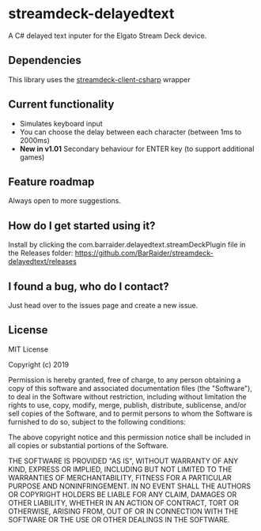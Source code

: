 # streamdeck-delayedtext
A C# delayed text inputer for the Elgato Stream Deck device.

## Dependencies
This library uses the [streamdeck-client-csharp](https://github.com/TyrenDe/streamdeck-client-csharp) wrapper

## Current functionality
- Simulates keyboard input
- You can choose the delay between each character (between 1ms to 2000ms)
- **New in v1.01** Secondary behaviour for ENTER key (to support additional games)

## Feature roadmap
Always open to more suggestions.

## How do I get started using it?
Install by clicking the com.barraider.delayedtext.streamDeckPlugin file in the Releases folder:
https://github.com/BarRaider/streamdeck-delayedtext/releases

## I found a bug, who do I contact?
Just head over to the issues page and create a new issue.

## License
MIT License

Copyright (c) 2019

Permission is hereby granted, free of charge, to any person obtaining a copy of this software and associated documentation files (the "Software"), to deal in the Software without restriction, including without limitation the rights to use, copy, modify, merge, publish, distribute, sublicense, and/or sell copies of the Software, and to permit persons to whom the Software is furnished to do so, subject to the following conditions:

The above copyright notice and this permission notice shall be included in all copies or substantial portions of the Software.

THE SOFTWARE IS PROVIDED "AS IS", WITHOUT WARRANTY OF ANY KIND, EXPRESS OR IMPLIED, INCLUDING BUT NOT LIMITED TO THE WARRANTIES OF MERCHANTABILITY, FITNESS FOR A PARTICULAR PURPOSE AND NONINFRINGEMENT. IN NO EVENT SHALL THE AUTHORS OR COPYRIGHT HOLDERS BE LIABLE FOR ANY CLAIM, DAMAGES OR OTHER LIABILITY, WHETHER IN AN ACTION OF CONTRACT, TORT OR OTHERWISE, ARISING FROM, OUT OF OR IN CONNECTION WITH THE SOFTWARE OR THE USE OR OTHER DEALINGS IN THE SOFTWARE.